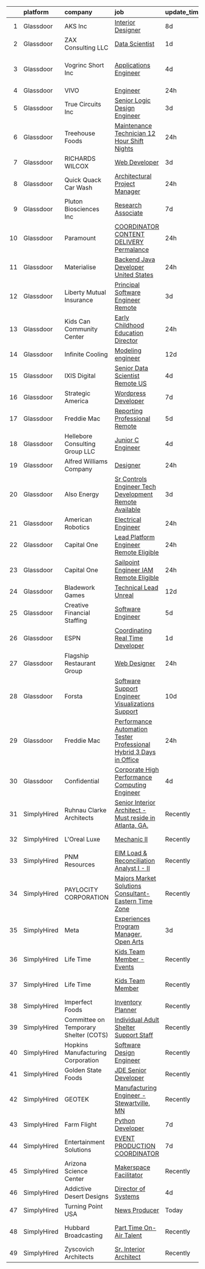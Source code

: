 

|    | platform    | company                               | job                                                                                                                                                                                                                                                                                                                                                                                                                                                                                                                                                                                                                                                                                                                                                                                                                                                                                                                                                                                                                                                                                                          | update_time   | location                      |
|---:|:------------|:--------------------------------------|:-------------------------------------------------------------------------------------------------------------------------------------------------------------------------------------------------------------------------------------------------------------------------------------------------------------------------------------------------------------------------------------------------------------------------------------------------------------------------------------------------------------------------------------------------------------------------------------------------------------------------------------------------------------------------------------------------------------------------------------------------------------------------------------------------------------------------------------------------------------------------------------------------------------------------------------------------------------------------------------------------------------------------------------------------------------------------------------------------------------|:--------------|:------------------------------|
|  1 | Glassdoor   | AKS  Inc                              | [Interior Designer](https://www.glassdoor.com/partner/jobListing.htm?pos=124&ao=1110586&s=58&guid=00000182c98835e8b0e1278606c085fd&src=GD_JOB_AD&t=SR&vt=w&ea=1&cs=1_b30d35d9&cb=1661238523827&jobListingId=1008070299988&cpc=5F655C736EBE388B&jrtk=3-0-1gb4ogdgpkuhi801-1gb4ogdh6g4ei800-2239fe35f542315e--6NYlbfkN0Att9APlqtuCPYHujurkqscI95ZHfdvmmfWxC4tyWLf-tu14o22I8w84DM2Pisc201l0Vn9yjm4VDbPalbjgLAY0GJK301_5YzVlxsvhabvmtggLs4cQxdDAVnqY8Yka2wTxIkMoVMDXY4SdZRB90LuwVU2Dh28sww6hpRiUl9TgJfPHUwzumcEEUh5MYgjPT5qBdFJy_49p_FqbOesnbIBXAmZHPowr7iliWFskY6l0vnygBKsDJiPRKYJZYTk4-o5ewH9u-LinCfl67cld8U0fatpx-Xxv0HPRv4Wg_e91YqHy9_9s6G8zIMCuWEXdCD7sK8TjOxRPh1G4vt2shR9p1AfstKMAkP6en82SlJ5bOZJjGVUohaYhwmdAE4rOEYKMAlDc75LDrLoYLK2ox6uFRqlIjjCOxAWnyB9Wp_AoYkLGQVBdSMhA4XXK75r_fhSlG-KEoq6CMxZV11xjwWBVyi8wu0q7CdDJS2FSwy0Mi2WXgBOvFHtvPlIi9GI7MWl3OVUy-n-sA%3D%3D)                                                                                                                                                                                                                                     | 8d            | Alpharetta, GA                |
|  2 | Glassdoor   | ZAX Consulting  LLC                   | [Data Scientist](https://www.glassdoor.com/partner/jobListing.htm?pos=123&ao=1110586&s=58&guid=00000182c98835e8b0e1278606c085fd&src=GD_JOB_AD&t=SR&vt=w&ea=1&cs=1_8bbe3c92&cb=1661238523827&jobListingId=1008083846669&cpc=0FE1F5EA2BC84A01&jrtk=3-0-1gb4ogdgpkuhi801-1gb4ogdh6g4ei800-ddd42e8a171678ef--6NYlbfkN0BTy4Vq3kUv-8E8fBOrhZt-7WJQYqv7u2ur6JnxlE7nq0Vi-lP5L835e5Tv1OujyLQo0JOm4tAgwRwtaYyxfFGYa2_C_7k-n8svvBDH_r_gt-P9UvJt8vuIQO9O5w0b1lG8nuc36Ldyc8JHb5AScHkWCopWg_9ELayOoxWuM9n0M3Q7o1qwnV_he2ubEywril0c0H7nq0BtkAC6GNG3WeRMRW816Qg_a0o1dlYt854HKFEcnomxZkaydLngt9PLMMz42-rArr_EnyVyc_TthoDIG8bnpNkU-cKe_V7kxot-n_iXQwHJpm-hdKyMEIH5F2Kg5zFa3vH4mnCMrrvTbU0aD3QRI7-ZFfhrxxQ1p3fvuM5ARh7AfXIQGmngViikx9v-yW8H_DmZwiGzBJm5Um8QdUaWXNl8EuVeosXgO0tGEhRmrwAKDP6oA-67zRFL-OI_4jkukTi73fGyjMfECmZvwBzpQxOyLZxQxt2vufKlox58Fm5XUPT9Evp0mbBbPi8%3D)                                                                                                                                                                                                                                                      | 1d            | Remote                        |
|  3 | Glassdoor   | Vogrinc   Short  Inc                  | [Applications Engineer](https://www.glassdoor.com/partner/jobListing.htm?pos=114&ao=1110586&s=58&guid=00000182c98835e8b0e1278606c085fd&src=GD_JOB_AD&t=SR&vt=w&ea=1&cs=1_46d6f3f1&cb=1661238523826&jobListingId=1008079188244&cpc=87E10CCD0B336EFC&jrtk=3-0-1gb4ogdgpkuhi801-1gb4ogdh6g4ei800-b60e9d5874a27a33--6NYlbfkN0BNdDkEDJURNcqJy6i7Szw-gJl6LZ5kn4YycUUUuKN49J3opi80qo-DOdna064rRxBtDe7ZvU4U9eCvJlKH5TQruK6vqVQx6eJnVhg50WI1YI616tznuOcZY2G1GOqKgMUlV-ZQy9CbAeS4AaALYFusohRCW8eIns05zPWRh0P8Krql1aUFXgTPOMwDTAYEcTAWa7te6e-u9KmFYnIGXxnEZ4fQx43WPEo34YaH9_BlhbzMBWAaGhpdrhW3ceREoQTkKlzc4pkl9kJxhU9dmFejXDQx32Qmc-ILi5eZU_BRnebVsXIEW3lf3Yu1nmr4qpBoWz3M8yO4GBCB5NWpdcRtN4fFq-11LmhtFfAaLg5XAgs5oyAj6-JDP6npCI01WxKfPV3JQ0g6ohCIHEN6h7fJSYgc8aFDgjoJ3V5MqEtoES8XSAs7mWPXF1S7i7eHUH4n5B_iD2K0b1qhdqEyTqAMELx8fCZrNhjSt_nXpDGYu8slF4STelQYvRV1N-0-Ferq1zvkdhFWnA%3D%3D)                                                                                                                                                                                                                                 | 4d            | Machesney Park, Winnebago, IL |
|  4 | Glassdoor   | VIVO                                  | [Engineer](https://www.glassdoor.com/partner/jobListing.htm?pos=103&ao=1110586&s=58&guid=00000182c98835e8b0e1278606c085fd&src=GD_JOB_AD&t=SR&vt=w&ea=1&cs=1_74860f97&cb=1661238523825&jobListingId=1008085911618&cpc=AF2D762EF527A09C&jrtk=3-0-1gb4ogdgpkuhi801-1gb4ogdh6g4ei800-c7215dc16cfc33e5--6NYlbfkN0AiZWmRzilFqfRcYw3xyS8GBX2FwNtIPeoIpj26BiedIJqXcI7CdyKFu_aW3hzxuzH8plzAzh3JSt0gIgh8zXT9ugxcx0vm90ELTspjkdJTRPJzMWlNt38iPs7M7u6RfBvK2qFSMCJ7GCHwTvKDaD4fMOcFjWN8pJYVKnGNWc3iH3rsxaJ9py6l7vwUUaqvjkhMK6_8Q5GlmLDqq3ukxo0GUdMMjViJqx-nyptaZdHPVLmsxZjv7Axr_g8DliffTbDa4EkFcoirApJg37cqnoK1S6JskXG1wSUIyiX7Jlfrnz3C2GZ4Xx_N9prgXfSs0HYwrQ-V-sg02rfU7D7t1FQ98CSE2SLj1MJi7nfonNW8Hoao07KJfHUFOCcB9t9X603yo4pYVDvSTM9LR2X1z-pwXRZu0jP7SwA7_O_IT2MG6lIG585hT1nzN7EBWyXDZQPiVg_zVrfUYFJqNaIuXWnZrMgL6RNJzA_SiXUjjh0KYlvAwHhi18yRuuSFJ_UiRocH1lndfQaLZg%3D%3D)                                                                                                                                                                                                                                              | 24h           | Goodfield, IL                 |
|  5 | Glassdoor   | True Circuits  Inc                    | [Senior Logic Design Engineer](https://www.glassdoor.com/partner/jobListing.htm?pos=102&ao=1110586&s=58&guid=00000182c98835e8b0e1278606c085fd&src=GD_JOB_AD&t=SR&vt=w&ea=1&cs=1_36dcf616&cb=1661238523825&jobListingId=1008082107029&cpc=88406D4E7329A0CE&jrtk=3-0-1gb4ogdgpkuhi801-1gb4ogdh6g4ei800-84e490de68b73245--6NYlbfkN0BzyIYrTMR_AjNKh_kvAG8N613gtHPANQ3sdLTkrtBd-8IxFHTpUolt0ycQyYBLe_dzsVNkUWfeGRCRYbuuLkeSJmLrXxEPnPdrYJsf4fcQySidOsSvmkEQxT4dfeDRkYxsuEN8hNYZCXi7WojpAETppz6UffZwVr9bnVJMNaAZpAA0Dp2ps0YkqxXdV1EbzQIwRNQiCQy4Vuv_ik_34wNA-_DvvZotwENVtQqx-i97KvWW0hotGkgef5BPh_S6TPXFGj2NCeAW1bxIRUguWbP4yFPNyPW8fxfOuyBM491sTIMm-QM-q2ffpbyhG0Xm-PG1Ji1CJS_dhF2Zc8owR3IR97dfDhKn8YQudfqM1jBb4RLIQchUGE24tp-p0aSrrzddOhDPq2AeKoifjP1F8PFOLelB7rH0eydYOZu1O0J7WFYlG1ecwkbsmdQkavWt3MFbATI18Aef-63jVg3OJlDbe95PTdRu6uTTeQZoNH_ri5__mQoBVnZAhhvI4BIWLLGdRTKJNs91sKeRWCGm49J3)                                                                                                                                                                                                                      | 3d            | Los Altos, CA                 |
|  6 | Glassdoor   | Treehouse Foods                       | [Maintenance Technician   12 Hour Shift Nights](https://www.glassdoor.com/partner/jobListing.htm?pos=127&ao=1110586&s=58&guid=00000182c98835e8b0e1278606c085fd&src=GD_JOB_AD&t=SR&vt=w&ea=1&cs=1_be631a4c&cb=1661238523828&jobListingId=1008086107695&cpc=FF950A86FEA5DF54&jrtk=3-0-1gb4ogdgpkuhi801-1gb4ogdh6g4ei800-43be5ec05bf02a76--6NYlbfkN0B6M6KjzOwTVCY5yghDmkXF1KGGxa55uMeH1Fu5wf9DXiry03Q9MvYipg0xUyxhW8YSmMy8HZneduDafuavTPuktyXYcdr7rRV7ro6HgNWky0ViTWXQFJdCkI1QKo2DIukUrOaer7yQLVT9tg3ukDcHSS6Plv3fNJcyJvyKYjq9lSfELtcwyAXE4iDrma2mb5cmluxCSmCvBKXhJHl856MAVQrpuOH391Qd8bFioADQwQjN4Btc7JPz9_dyHQpiGLIeQVvR-S4fX2ihTnTwmxM2jzKTFhsmc8w8iISSM-q673fN7oQxUdEC-6AuozaiDf-6ngkP13-s4O7vqCvXFPXXfbxv5LkeBCY4RKNKWFdcW51z7_dY-b9LNQ8MfUW8Dnx23OXbKBcRlwpFeeQLMvse192zpttv8zn-4dGovVEJ10tr2aPogdAd0FPkOnkedSrAlx33mhIVgo4fKa5tdqEofSEPMvCK1uJOBILPwLCx97G51acTczR6ErbOdVM5kLu42jGFc4aLRQ%3D%3D)                                                                                                                                                                                                         | 24h           | Tolleson, AZ                  |
|  7 | Glassdoor   | RICHARDS WILCOX                       | [Web Developer](https://www.glassdoor.com/partner/jobListing.htm?pos=101&ao=1110586&s=58&guid=00000182c98835e8b0e1278606c085fd&src=GD_JOB_AD&t=SR&vt=w&ea=1&cs=1_04611c42&cb=1661238523825&jobListingId=1008081450904&cpc=8E5F572A54D8FD13&jrtk=3-0-1gb4ogdgpkuhi801-1gb4ogdh6g4ei800-ae4ab351520d5d84--6NYlbfkN0ChOkzaZw4M5i8SG8WcReGC6aez5_eyH2_pm7e44sMAfesc8e6EPx66nlU4ywyPC6az_M9EiFSInG6bAEFSVlMIaPNhmx-LgXutxLjSQyr-Qu_wPGUNfHWqp9vmq13UxA8ySTpfZTm-R0djuHPxe_atlOKqcf43fkExZZXqjHwDjoBx3hqjglgeRpb71ewAyRboNuyKhe-VRa6cVaIUQtnujWDf21PD0x_NF8zy9jl6-cbz3K8AMGjHXMg6cRVSoNd1wI2Ylk8AJejJyu3xdfux_5umwoaK5Jv27cuoEPxXxoiCgQ1LDlF_WvfHUck3DpIWA9GyMr8s7fz85dFFz4W1DesYVdX94FWljjJaCgnB-zDU7XoAnY0eM6Iuz_50tkOFZCLe5oDutwMEqaPfDxG6L_sWUJpvIJAKRXVNYSyjt2JhYqsLC-N8gSmemaqPD770hQMCWB-kEkl3HoG0MDv3eMziYfz8uHgaWvzgPbaeLGqJQ4UnZYOysqjTtdHETyY%3D)                                                                                                                                                                                                                                                       | 3d            | Aurora, IL                    |
|  8 | Glassdoor   | Quick Quack Car Wash                  | [Architectural Project Manager](https://www.glassdoor.com/partner/jobListing.htm?pos=111&ao=1110586&s=58&guid=00000182c98835e8b0e1278606c085fd&src=GD_JOB_AD&t=SR&vt=w&ea=1&cs=1_a45160fc&cb=1661238523826&jobListingId=1008086040401&cpc=DC9BC4DEE5BC1459&jrtk=3-0-1gb4ogdgpkuhi801-1gb4ogdh6g4ei800-a325fadfd048d6cb--6NYlbfkN0BEnezNm3eGo96WSNRQYomTTiYNIjP_iaiIIhMnROiRLD2u1iznMLaXMdXhsCJwAevS594YhfmeeI1z6bg1bjhivKhCX0nLYySyxnKiVr-d8VLfeL8Lvt9Cpko1iCOkbZFkGu6rLc9wFXiNmpxUze8QgZdu-G26rmcASi8cOHv161PyM8eWLceEiH_Gf-siqhIT0FuyOev-0UgOp8AfSymNxZ46m1DUuLpvdAfhwwE5hy3sdoxK31kMJA7Ijm5tWeEeR9y3apOpimWDLcWq7weEadTQiYESuHCqVsFMqG_tSeJt4WYfGEFol_aDqEAkd6IYtV8l5pc-9jetboquac319HfaOEfz1PXZV3PlPouYNVypuGhivL2zIKiAVSLYZRLiJBUkgR6dU85yJDYp9EwW8pBFuMCZP5nxHnsClM1uTkUE7OnBTgIrRikon87dm6EFpylNUwDNbGFV67dGfx9Bm5upwp_M1HcEByD2hQz-lobyTfcZlALn86k9_afKieJNcwEfbAzmZA%3D%3D)                                                                                                                                                                                                                         | 24h           | Roseville, CA                 |
|  9 | Glassdoor   | Pluton Biosciences  Inc               | [Research Associate](https://www.glassdoor.com/partner/jobListing.htm?pos=108&ao=1110586&s=58&guid=00000182c98835e8b0e1278606c085fd&src=GD_JOB_AD&t=SR&vt=w&ea=1&cs=1_1c2205e6&cb=1661238523826&jobListingId=1008071982406&cpc=F4CC4721A073827F&jrtk=3-0-1gb4ogdgpkuhi801-1gb4ogdh6g4ei800-f35946b7824f27b8--6NYlbfkN0DukAwDndutArnS8OT3znlJ-TW2KpK_7rZjO0LfXc6UVOb8znmp-JdxCGDyRki5ZCZCfK09pU7zbKS8Bo7C7V-eOSVlo1IUBsoE1rxuKKcBfIe0pn7cP6xpXVZo3RnrYx5kXW30uP-kWiYaQcY6kDP3Wt_8t67Xad9iXcnyhptbhYbCUqbD3mOUdvfkDBB82gKT00MMk6dIXrAX08_28CGCeqT6RPWsNZ7at5JtnKr8XXRPk6yLfpmMwznA8PREzbVIf_wSL1F0-67LEsMXzbiWyeTpQrEfkwsZkJpf-hCiT3qhGl0lN0F9mYHtyLypfH4M77Eu4kY46R9E9vTBw_NBjg9A2QyGZTeG5OYChxreYYW7tqkvtYREqaBqyyyFPzeRe3xSneu6PgLJ2qMHcVI2DIZnsat9oDU78tvGYk52Lw_cTIMZorRpYTKPNrSH5i_8kqGsONHUxslQwVjUZ2SuHPKU4JgAJ9g9XSxcUrvJ4hsYgkJcN9mH_mh37HwZ5n4%3D)                                                                                                                                                                                                                                                  | 7d            | Saint Louis, MO               |
| 10 | Glassdoor   | Paramount                             | [COORDINATOR  CONTENT DELIVERY  Permalance ](https://www.glassdoor.com/partner/jobListing.htm?pos=118&ao=1110586&s=58&guid=00000182c98835e8b0e1278606c085fd&src=GD_JOB_AD&t=SR&vt=w&ea=1&cs=1_611ccdc3&cb=1661238523827&jobListingId=1008086087302&cpc=7095061949A44974&jrtk=3-0-1gb4ogdgpkuhi801-1gb4ogdh6g4ei800-0124feba3694e91d--6NYlbfkN0CQwDbraldFqxvo-UYo0NttqdeSqyNGetobrCWMD6l_SHBZVMYRLyLSGD38nXwWUHP9KqqnHKjhfWDCVz2kJnlDNawvAOvX2OJ1_uc78x16ZH0RHao1aoq5MWaDTS5haAyo5WP_uCEIoPx5Oew0XlfJ0kUSWEKEPZ1_JWpTaJQcsB1p7UhgIkKZUGptCYFq8p53roUDK1xZ6LDjiw2HzNYwtwh_yfG-onqM_VHXsXugQwFAzTdJB1qSEjoY9KYMqf6NbAZgAupAcUsJ_3UeRosJBkeZ6-Bc3iSw11JpgRM4lheJnP7NrFUKLSZYjJf-i_6EVWe5OzmCGDLND2rKE-IjVnqovTE1fuA7sgY2FdR8KGJTAUZUyHicieP8iEIDMYK2jqKWQSSabwnYZF6lO4P-DIKsm_id0RU4abEcnIZRLY3r3lok1C6xoL3cKtUAdTJI7XwvLFv3pADMl68zw5wTNWtjfRJc6O52ZJlAjnyK_-R60EFb99rigJ5kIkhJQZH-cH9X80StWg%3D%3D)                                                                                                                                                                                                            | 24h           | New York, NY                  |
| 11 | Glassdoor   | Materialise                           | [Backend Java Developer  United States ](https://www.glassdoor.com/partner/jobListing.htm?pos=110&ao=1110586&s=58&guid=00000182c98835e8b0e1278606c085fd&src=GD_JOB_AD&t=SR&vt=w&ea=1&cs=1_f25dea75&cb=1661238523826&jobListingId=1008086118032&cpc=ABD31432EBADCA3A&jrtk=3-0-1gb4ogdgpkuhi801-1gb4ogdh6g4ei800-1cfe9aeae45a4d4d--6NYlbfkN0BL1DyQYBK1tHwoBciZhChALBxjrhsy8rFgUIA85pUFUff9dTtGLMaba9RGLKGRSVF3zwHlNfPf9hl-gtFA41Pu1Sv2lDihXp2RcJqQZtNGXsCTGp-MYORUxF_quAEgg92fajCELTGdgCeNG8rzKa0iERtWd7Y73luJ-Dn_txvGOpD0Oa5OLhtwZKniAjoiRtk1S71u0znXJ7DbBhEURCiwzychIBRitkDuOBmAQucqZx6joHlfUJzupqeeWcEQvHoaVfpvUufKMnoyYPBx7AptdpenmYDpo8fY8K0KfBA32qrTf6yylXl0E9Dqn9DN085DXT1OyFYncz91_Tn7rTrL_Y6drlUdO3Xj8T94sw32zVChwYzzKgEVHwg-FfyoX_5mqkka_YP0DQL6NvPBZ9rgWb-wV3p1t9Eu9O_yfTx4u-oYfYEDVznlsxj7CcWEzrN0Efgdimtqb9IC8oxjG3zTKY1Jq3XkHg-xAVxbR34YieoCVe7UmlwDZGJbMAHQdfr17v0tZs_xdA%3D%3D)                                                                                                                                                                                                                | 24h           | Remote                        |
| 12 | Glassdoor   | Liberty Mutual Insurance              | [Principal Software Engineer   Remote](https://www.glassdoor.com/partner/jobListing.htm?pos=107&ao=1110586&s=58&guid=00000182c98835e8b0e1278606c085fd&src=GD_JOB_AD&t=SR&vt=w&cs=1_9018284b&cb=1661238523825&jobListingId=1008081773998&cpc=8A2751AE3750FD0B&jrtk=3-0-1gb4ogdgpkuhi801-1gb4ogdh6g4ei800-8b280f33149c7736--6NYlbfkN0D19kSVUiNzG2UWy1lRGehFMusHrHGUl8ru40ax50wmt7DArby_x8vsKPea1Au2d2RljxqP_WvrVk0gGjWBW6i_MUbS_m1gluQgdvJptcCZL3YHAI6oBVq5yISQ43NF2ecKYJn4QfK8DSvrPT_Cpuj_35XjYQZR7vTJzE7qDXCKhLatHGTj447Uqge8jJJBQzu2We96GYqcYe7FumTYMjwz5295uIwcondd3HjLaMFHnJHlBTooHfOxvzWHjW739--Nr0H3zPNDHx1i15YVL9B5c7Ao95PXzPn4GVC4Ky87MA9bvEq3bupWZbBj6zK4_8amvsUdBdDyjCP_TaTVs2Fof-fY9MuWuSfsqJhfUBrsX9E5PIuMeCclRhCtjitUcFjAB_x6X2kXN_JDQ_xN5uyT81LJYfE3UPBRH0fSZ8qhuCI1niyCAarzX-xq-gjyD1Rflif2GH6TNXAJynkhX5P11pA6ZrfKRQuct902C2XbV9wNFjFjkxU-u5jPM8G8yGprrZe_2kfol31lJWZnW0E-ZLjQyhIw2lMmW8SQlgtk3pqkjegtIc5Rvwc4IZJwDd6UDyoCUJhO4ImeGVXD1jpzu2PLb6vrewg-H0dbx_oKjKEULb4PAnuHdO8rspIs9g1IqQ4VdokM2hEsfuTz7h80VNyVz_niuVo%3D)                                                                     | 3d            | Remote                        |
| 13 | Glassdoor   | Kids Can Community Center             | [Early Childhood Education Director](https://www.glassdoor.com/partner/jobListing.htm?pos=128&ao=1110586&s=58&guid=00000182c98835e8b0e1278606c085fd&src=GD_JOB_AD&t=SR&vt=w&ea=1&cs=1_ffb6a4ce&cb=1661238523828&jobListingId=1008085882942&cpc=8B69257BFB62E45C&jrtk=3-0-1gb4ogdgpkuhi801-1gb4ogdh6g4ei800-272d1dbc92b84524--6NYlbfkN0D8qwZaWt3EQqqqpsHSb6065-RyltV67i6RsXXp-nRKUAvZrvP6ZjizRGbK1Y0McOQtF00Vl_UVIdXLXHU90BpnTwNQVZWebeK3j_QKOUYCvjAr9pU7ffbLgSdHobVGTiLqw7dWYbMtrV3rK1moxXMDkbOTZGWv7jxaE62nVQpzGbXtZ2xanU7I02PFcTx30n4CoX8h6EndYYRaVnYPENLWH0ObdLJijXkgFUmf1SeI7QNoPjGrXNw94QDe2Gy0RSAn-fdMcd8fwVQ8bSemSKJiJc1je5ydVTavkb79l_KPKOirUM9411ymXEctv-vAg-hQO8hgEAu7kq4fiWKJS-1xCYJXvLJ8W-6dFXJpYJ5KxXgzKHWsGFI06k0sI26YS5tQj_4okChBgqPL-X8nDrY0aPIjirD66k4ka24pKaXi5SZk-ksMZVjjDjlVlvp9dptVykhx7n6AnjrimDDB9Yd2H-2koUGts3LXizUBHcoM16245pG_V2c7Wnk1YXuL-4OiwLZTr9l8FQ%3D%3D)                                                                                                                                                                                                                    | 24h           | Omaha, NE                     |
| 14 | Glassdoor   | Infinite Cooling                      | [Modeling engineer](https://www.glassdoor.com/partner/jobListing.htm?pos=116&ao=1110586&s=58&guid=00000182c98835e8b0e1278606c085fd&src=GD_JOB_AD&t=SR&vt=w&ea=1&cs=1_db3b63ac&cb=1661238523827&jobListingId=1008065432995&cpc=AF1E4A3695F490BE&jrtk=3-0-1gb4ogdgpkuhi801-1gb4ogdh6g4ei800-1883969e81145827--6NYlbfkN0B483sxo1ttHEGO3IidnSkjCno0uRTbMIK9JNlvtV1exeIVWlojN0yPAZ0NTRUQC3VPDDn_zbrPdhy86XyBy_Wjg4hQVpoeyNZUGWMczMwaLH3t-PD7fp9iHbg5c-FQnhqF1cC3G7e3qyd3luqw9WGQb2cmYO3CxpaNumLEkDWKl6taZ9Yo-oE662P1YaVHW-MJruQZ5x-BsLGigxElSFD93tBauLu7GD8et81NRFBnFMUfbeRApl6EhXkfjf2yBON5a1j0vUkHuBmtxW3lWNp8nN-Z3HZQbJVkZptj3_4Sk9Y2lOThGXn5nR91NXxSO9J-hrywx7EigkwFBDfbb9_rpVYQQx5ydb4i-8hb88XttOgpIuy4OoPh9_fQVwopaBjUcvqvkSIojkVlUU5yuqd0frhewKbvNqrc3SZuMYO_d0Nk2yV9fT_bW7hUBKYfr66tKA-XZ2Fw8ESu4-f9IZqA4F2hUNFkRnIfZms3cVc9yCSvt7QaJhJn)                                                                                                                                                                                                                                                                 | 12d           | Malden, MA                    |
| 15 | Glassdoor   | IXIS Digital                          | [Senior Data Scientist   Remote US](https://www.glassdoor.com/partner/jobListing.htm?pos=122&ao=1110586&s=58&guid=00000182c98835e8b0e1278606c085fd&src=GD_JOB_AD&t=SR&vt=w&ea=1&cs=1_abc0c2ab&cb=1661238523827&jobListingId=1008079947691&cpc=4B4B39186BDA197B&jrtk=3-0-1gb4ogdgpkuhi801-1gb4ogdh6g4ei800-d176e9f10f84044f--6NYlbfkN0C9RNTYh2QLXW3AYe2B6pfxMMDG5gePrby8-GaGriTXyoH58P9R9TdC5l276f9n6aTr3EVZnpj5UHLK5QqAnSZsz9LMicDcuKWoO_FGKg6HuOMWxDhJ9YXp3AHOlUxQQvIWjWkks0X5HrQ6E6O6yCvdUvaGs6R7_TUqJ9OpB3aej0EgU9WgyD3mWhwDqvVmNNDfTn8fBBzmqFp4B53WKCm8crB9pyEsNqRhOax3cTABo7_7aNNZ9JSGFZUYoSs4hhS7m-pACN7YC0_UvTAamKi8vmDRfov4ZTqevvrCCi_oUU_mnSjhUro9LfvBe5kU-gYhDG4aq_Ssw8Thv5F0unYTWCws7LgQ8xwBHAQwcDfRHbR4tUZVZwVAqLPIWhQqbT6_hIZgw1ldwFao0qknGU90TkN-flYz5aIrk9i48BlaC7GM8QWjsfKkPoZUmhCShcBEZUEvqu5vwQ-2c_Gl45Yw-xc5EfD54URl3u7SCEDWNys7b7rNq8FwujUjrGH-cNOKAUUd48U6YyFlv9tnjuY6NLiEKwKe1hTOqo5ChaGLfa4xosE-wgrR_e2fr46QcrL13hAhj0b3RA%3D%3D)                                                                                                                                                     | 4d            | Burlington, VT                |
| 16 | Glassdoor   | Strategic America                     | [Wordpress Developer](https://www.glassdoor.com/partner/jobListing.htm?pos=112&ao=1110586&s=58&guid=00000182c98835e8b0e1278606c085fd&src=GD_JOB_AD&t=SR&vt=w&cs=1_03d2251d&cb=1661238523826&jobListingId=1008072235549&cpc=3AA3C13EDDBAE8D2&jrtk=3-0-1gb4ogdgpkuhi801-1gb4ogdh6g4ei800-917fdbda5a11ba15--6NYlbfkN0AZhccrYCUSJlZEde1UnGXnwlG1V9FU8luw-eezWnVYr-kN5gpXPDZd9fRDDWlLR4epLQreO5zzWIQcGxWJgYh7ZYEepbX5dx7BRNZZjQUcfHe5U8PB0iPHGI1Y67yrWHoR5dTSSIxIJmmFeejqHL44YAQL4QnlFbXnOfC4FjCCDoqHzGD9eLULBm9yExMwOtYGiYo3vs99QkGkOQB9V8qoenGtSnCl7a84Vw2gsvG5iIliblYVETaTTq8Nre78d9XaUyXccCED8xX9XdTn22vcwrmlOKcw_tm3fUyZZwwRHEEZGibRmCU4mwKSlme8vm9XYdlt-jeAQ__v5-d6btF7FAHDVUXZVCf7wHZVe_FALwbJZsjvpG1Hq4fB4kN1Qh7RBTvpMBl604I7cAWzMvUQJ85ZKh4uHUURKNqs9GmoBzk4K9r2L6xbB_g5kcDO9WM%3D)                                                                                                                                                                                                                                                                                                                      | 7d            | Des Moines, IA                |
| 17 | Glassdoor   | Freddie Mac                           | [Reporting Professional  Remote ](https://www.glassdoor.com/partner/jobListing.htm?pos=125&ao=1110586&s=58&guid=00000182c98835e8b0e1278606c085fd&src=GD_JOB_AD&t=SR&vt=w&cs=1_9e719471&cb=1661238523827&jobListingId=1008076693700&cpc=C63BD00756FD6F58&jrtk=3-0-1gb4ogdgpkuhi801-1gb4ogdh6g4ei800-5a92369841570904--6NYlbfkN0BRbY23MpHuD_kgIf5jf2sHAXgp_p55tjlayGMIQ0Pgo7hjlYQRkN3rcdlczkC110kC3JjI2gpqPQvUTCBuTxmvn1juQRNBO7Cn_LseumxRyoQQ3GQmRQ7oINmpVNdQt-wmBrk86znWSTNfzJIavyZEht0ftpyQk8jioqnlJ5WOyIuDk1sSXF9i9i7dcZMk3zrb0v_LQ7wAAGWaLHOVU1UxQ3rPYk9SGx9vDQztxJ2yKSJ3ljTfgp167-Z9_1ESF7k91PNRkxJ72Jvm43qDoL24ypSXpNvPq8sT11l7mxcnFZZ4dB8LCYoyHnStlLPfjCUXoj24fsdKFivVmF612EDB_eRvqA4F6HF1lesD1UNpg4XVD7PWLxAhNqO8ZR6JOhpSmuQ8a79HHZw5jXyiA2dwuePAuH220H3-8qwNzFXqmXKYcMmLtO3MSbpfpz8Cu8KbWtsgkZPquUywHkFmBw-xXiGX_wfXkRExZP2RlQLRMOdybvJRS8QyfaJmEoihBz4thGMcq36Evtjzxuoc8v0q5kJ5FzQgqeyhmmhBkfw2EkicIrPP4_kjPA4tEzw2SVrQxREZU03P3ygTWKZfw9uQIQ4zW8Qanv9FAV_akM1fAJGZmZJwp4MxARFuIZII_xY%3D)                                                                                                          | 5d            | McLean, VA                    |
| 18 | Glassdoor   | Hellebore Consulting Group  LLC       | [Junior C   Engineer](https://www.glassdoor.com/partner/jobListing.htm?pos=121&ao=1110586&s=58&guid=00000182c98835e8b0e1278606c085fd&src=GD_JOB_AD&t=SR&vt=w&ea=1&cs=1_192c90be&cb=1661238523827&jobListingId=1008078488021&cpc=70D6958B2CFB98E6&jrtk=3-0-1gb4ogdgpkuhi801-1gb4ogdh6g4ei800-ac1c57dae8f70d25--6NYlbfkN0DAwgduWqBP7ymGN-lTADpinz2i-23XbRAyg5ywqS-MDcD2icDSBgQYAo85C_rnmP6J74iOAk5d41cDP5LU63rNI_7fROcCHOaPBB7YagPC8d6_lPvJcPMkAe3iAiGSqyF38FI-0234BTi3pgjO4OyUkHitGEfbqRtw5uaCJDMdTJZiJwIReDXqeAdOfXUAnA2UNg-QipuOutmPkOIoW6NpcJx8qqkx4nSGhtnQw-rioCRAGRx4ij6340XZ0eIWnhv2xK0pd2kJreWqyp3Tugw1Xm8qJYEjD1NmijnFExNJCUQhA5yeKpo-7H0vJ3voUND3ZBJMQO8FLl_LgAd7LFUadkc2Lj4Xe67_MttE5baHV_COtFgVv5_3y4DjLZFQQlNlSWU2yB5qE7jlNfK-LIMH2sm1VE66agtKaqp9u7heXEVhrBz4Rn-39YUatG4hFRnyFBOQKGoPwWsZzQUCfOm1iDJoGSPCpKZ9yFPi_RUSwCHIUOH_jAm_DoG0KkSSokw%3D)                                                                                                                                                                                                                                                 | 4d            | Fairborn, OH                  |
| 19 | Glassdoor   | Alfred Williams   Company             | [Designer](https://www.glassdoor.com/partner/jobListing.htm?pos=105&ao=1110586&s=58&guid=00000182c98835e8b0e1278606c085fd&src=GD_JOB_AD&t=SR&vt=w&ea=1&cs=1_9a4949f2&cb=1661238523825&jobListingId=1008085953743&cpc=E8EA07442FE90C22&jrtk=3-0-1gb4ogdgpkuhi801-1gb4ogdh6g4ei800-f46b9b091887894b--6NYlbfkN0B1d-AkBwTMxv3rUF-ZZ81B0j7bdbrbl00qq5UO2HBTgEx9Fa3j76Y6NXCYmAvS6ZXdV6TTtUA8twxndmwNThk4B_Xi8AHm4g64AKuS1yBghM4PKuIdX5hiPShBjeRk3XN88RJMEAy7mJTFcR9b6T3hOjMnwbuM220iNFt_TV4tbCIfycwxbJWqYc8UTSShEpG40h0Pxo_fhUn6e385hLKGiPMSUK6m_yCvHYKmRPd7zrt2u6ZKClhGx6TX6eKOgHxBP3OU7UzoLRBFqkEo85yK8mjIKapK2Wy9u9ONiDrQpbsrxgUxhuxdQcrIk9KXf4EKlNQzw1F41Cz57Kdc0CG9XjtmuAocxpM_pL9_H3CAgbmw-qO1U45zLYPSTPY-03eTBitWLHu9eCzNsnsJY4bnTWrKfpj_l8pStfN4oNLu86YQp-pnkuKBzg8pqbUg1t9urUmnHwxzJCzyY2SCjOnXmZiYU3FB-t4kAlR8JL40skdMnfaITnDP)                                                                                                                                                                                                                                                                          | 24h           | Austin, TX                    |
| 20 | Glassdoor   | Also Energy                           | [Sr  Controls Engineer   Tech Development  Remote Available ](https://www.glassdoor.com/partner/jobListing.htm?pos=120&ao=1110586&s=58&guid=00000182c98835e8b0e1278606c085fd&src=GD_JOB_AD&t=SR&vt=w&cs=1_4c4ebeb3&cb=1661238523827&jobListingId=1008082115186&cpc=545C0D17DAD7ABB7&jrtk=3-0-1gb4ogdgpkuhi801-1gb4ogdh6g4ei800-7266d4d21de5df49--6NYlbfkN0BztZ9pUqDqL9R0kEkrrccvldvIXNQFCZJ9O8FVASdgzeRfMw6aIsmESyZ2u8joB7DL4ShYWWhGXmcJL7FaPodTEO9wZwKRBjHF_y-HCHlDWPwTBiY8tJXqygEDJ_CPjob9hFPKsCrAiIL6HkQpIs_ciUoQxkn9zis5YBHXuQOasoZvyUEVEfe3hQHlRO8sHCnszvusM7Cd0-0pZ88ENKXKOYG3azv6gZbFCdzml3zN_3mZJI493OmYkojrhkTX2nUtCqQzZTIIuStqoSbsRwQlwIBTZ_RKP1QqI79o-YzpiRpGGYfNMZFR8-BJRJXfhk_Qvkbfxi_NNH0BAtzhjz1bjchFqtqDlCxNlBkthLdckOgvCwQJVLtYcyCZyRYtxiqMyypswhC7f0lmsNIDV-C40RNrn8TkryiPZURSxse2N4cP4msAFRrFP2ugK_46pokONWA3wmG_gwyLFWsaXraE-0gWGH3gYByedtT88y_tgtn31_Zz04UttH8-39C-H2JfPgchDWQ45jSc2AILRJrmsf9lDAjAvBcgWwMNo69R35OVjZL8CAr2btCHJLh0VPXqrvE1A4MugQLKbXnszAgwqO7lgHUUfy4NHtKoAG9Utpon_7IttMlM7rAF9WA5i-aTXsUhtb7rHVDd7Z0v9ywKqbATuKmyOsU%3D)                                              | 3d            | Remote                        |
| 21 | Glassdoor   | American Robotics                     | [Electrical Engineer](https://www.glassdoor.com/partner/jobListing.htm?pos=129&ao=1110586&s=58&guid=00000182c98835e8b0e1278606c085fd&src=GD_JOB_AD&t=SR&vt=w&ea=1&cs=1_0a32a969&cb=1661238523828&jobListingId=1008085679386&cpc=F0881FB4B112A732&jrtk=3-0-1gb4ogdgpkuhi801-1gb4ogdh6g4ei800-f7eaecf015c85823--6NYlbfkN0D0ZqxdZg2TwcIemQ4yr89eGinLCR7bn2QHXosobzuZILo9zeyiR6UT4EiUCjdZIa68hzXGkpZW6k43rW8HT00EVfFQgkKGnCzQIpaGl9qrGzUJlcHH0a7ovE2G96ogAOm-C7qv7VLB3-gpSc31NM_CXeJ5Myt8U65weqLSQ9PX3-Nfcab1sy5u7OY2WE-k1-Dmv8nL23HbvviVr-sBaOdscD6DnJSY-5ou6KWDqb9P1sqSHDO09PKULHtisSOJAKF7pSt_-6OndSXs9XbftHsZufcmh90OyDLbO8hJBkUl6Pu6nIYeK8V8Ug8wZ3izwm-MQcxeJsXQ5PmHmlwlz7fH3lUE8eAASX5DGaRCS-x307MC48JYQRaOQwlL6RNHQgvNRj2mnAOvoetGtKBiRV-nrkvAwSMikxEn2Qm2IMwzphJ7g6p4GNE3-_VXfVJyYT6rG9yZ1b1hficpFyTXCr-TA3mGTnjMKVtfZB94S52rZiTAxabpuJZVOmG1odhjsExolPclCdcEnQ%3D%3D)                                                                                                                                                                                                                                   | 24h           | Waltham, MA                   |
| 22 | Glassdoor   | Capital One                           | [Lead Platform Engineer  Remote Eligible ](https://www.glassdoor.com/partner/jobListing.htm?pos=130&ao=1110586&s=58&guid=00000182c98835e8b0e1278606c085fd&src=GD_JOB_AD&t=SR&vt=w&cs=1_0687890f&cb=1661238523828&jobListingId=1008086108585&cpc=020BE1DDE5A95971&jrtk=3-0-1gb4ogdgpkuhi801-1gb4ogdh6g4ei800-f7a4f7212c042e1b--6NYlbfkN0C3j_zLGvpMLCdiZ0WC46XqVTA1VMZzOzKXPhAXwYlrNb9EbKZEg8x0tL4Jn_n-27UBArI-MEgCu2Efbb9AGZtybHkP3dKozOgZGs98Hsj_LCXlzcW5SyAVegXJ6V344PReXO5VWxzQHv5RFeeSjt2AlRImfUlDXZ7E4lizKRoQMSBTn-ZfKVB9VIqLO_CoYWh-2J2UbVuOGNk_Dfv1jh_O1yjW82GYLxHoJHV8L1tfbLDC1eve1e6eNG27LyNF2U7ZFYkRSLVVyHpu2XYAYojpB3SiRg2MdJCykaiwEVWyaHrggrD6wM0OCJAxPYIl3FUMT3YcETE5U9Z-E7YcYs6EbX-4JrDw2srVAL_Ksb8DxU2KCnHJGv845fzuI3EJTYi8Hv9rXZCcKgyFYYl2fwVOcPGcJLRqPvagav2sjUksr7uN0KfyyOXiqR1Fnji_Avc%3D)                                                                                                                                                                                                                                                                                                 | 24h           | Richmond, VA                  |
| 23 | Glassdoor   | Capital One                           | [Sailpoint Engineer  IAM  Remote  Eligible ](https://www.glassdoor.com/partner/jobListing.htm?pos=117&ao=1110586&s=58&guid=00000182c98835e8b0e1278606c085fd&src=GD_JOB_AD&t=SR&vt=w&cs=1_b6264eba&cb=1661238523826&jobListingId=1008086112098&cpc=D39918EEEC7506B0&jrtk=3-0-1gb4ogdgpkuhi801-1gb4ogdh6g4ei800-c807bf583f510db4--6NYlbfkN0C3j_zLGvpMLCdiZ0WC46XqVTA1VMZzOzKXPhAXwYlrNb9EbKZEg8x0tL4Jn_n-27UBArI-MEgCu8ZTANe6Vc5QUiAPX3-pW1rwum-QtJWufsHmPYwu92nhF84jXXjaOsMyaInV36VHo13LZjCb2c2LlRx7hoYx5UhRFuppjSj8-vDm08LP5Axj86_dmDM6LOP03tVk8EmorLt6_O4KTfbwV2OHVD0n_W0KPZBVOftR5yVPGJj1T_ICnbt_LiobReujMwzTqg2VQTg5JiWlRH6HphHhwwzQc8b8nscVivZ3foDtCkROQLSWDmFYrghzqcAPGR4r8ugAu4UmOKUGgQOVnzL5LfQIeK2MT8zEN14K7plUlPFBICbpbuTMJQfo5MbWJxI7iC0890tUTrNonUXgJ53dYp1IPZAI3PK8PemQByRDOPbTctgYXAikPTW4GZM%3D)                                                                                                                                                                                                                                                                                               | 24h           | Richmond, VA                  |
| 24 | Glassdoor   | Bladework Games                       | [Technical Lead  Unreal ](https://www.glassdoor.com/partner/jobListing.htm?pos=106&ao=1110586&s=58&guid=00000182c98835e8b0e1278606c085fd&src=GD_JOB_AD&t=SR&vt=w&ea=1&cs=1_05504d2c&cb=1661238523825&jobListingId=1008065903585&cpc=C90BE282B3FA86B5&jrtk=3-0-1gb4ogdgpkuhi801-1gb4ogdh6g4ei800-c68bd84e7e6427ab--6NYlbfkN0DzaDHVbxJ-LJZej0v9fk4K-FwNocoxjQ_zxp68kPBvcjL-avehQOkeaN1pyZ1YDNhyGqfgqqiKQ0NFfPoCeu4LnX69GW7fLdB0xFWeMtsalRuvHIqIzk2Cul_QPRSEZ3OZcvlpRqZZsiYzFl8xADHM2p8cr7GO7sfk5hvNJiYQ3uxYJ2l57dEfV-EHyJaSo5E7FJFJ5_NgyfQKlwBMKCtAWitBg98LKll26pMY_NDQsT7sCwVZPTejp29b2n8ugMgp3l_t3pF0oCmAsUZXwcb7F1XHLSCWd2grTL4Pjd1ROB1iEle0IFlgPWA8cjXm2dLQdjVGS8am9-_J65njFryKbd69tcG3FVjFG_UQm9-xS4fS-wJjLBKxjqbWIvfcuEhtEJqmaFZo9lB-ExChsKAITAZDHSt6GM-LUio2EOHmP_eKDwUuEAr03FhuT7Vw0qCro8jp0xOlNqnZoMbtpCk5PwPN42Tid0hAhFXqez215EQPCH0QYwxj2eoNAXS6k2Nw0aJ1yqlhSA%3D%3D)                                                                                                                                                                                                                               | 12d           | Remote                        |
| 25 | Glassdoor   | Creative Financial Staffing           | [Software Engineer](https://www.glassdoor.com/partner/jobListing.htm?pos=115&ao=1110586&s=58&guid=00000182c98835e8b0e1278606c085fd&src=GD_JOB_AD&t=SR&vt=w&cs=1_486383c7&cb=1661238523826&jobListingId=1008076493367&cpc=7AD1D84939BBEEF3&jrtk=3-0-1gb4ogdgpkuhi801-1gb4ogdh6g4ei800-ce357a98b3817c7b--6NYlbfkN0AyIsnDczwcVDFrYpf5kat3hxWjSi6qx3YGCfJB8v0u0oumP9CSZFU3ZuG9qoZpI9cmIZF72q2UmFCSuejIYcjqWgBY2LlLuKGvfCPE_WRUi2lLU2b62JpKnI8pbSdEh0jD9KsO2iCT_67ivKNbEBIo_h_OhwSF2fsTJorsWvyfjMmyMvmT15KA_GkjT6C5kHIwBSrU6__YZdfkqx-I8Cq6F5Iap5MZXuKwGvyteh1BVZfgFCaISVaFgbsFexC187jugovgzs5JDNbVC8XPEOML09E55FK51PRBBSrEkheKYAxrs3KtwTfeAEF2Zgo1YurEWGo-1lCr7pu5LcRmPhPn8itOr4sNPEv3tNXI38o6ybvHJBQqN31r5p-JaefL9sAi30C-rnD5RncuLa28ZHwxb-cUXKQ8lTSwZBlMCeTsFVtObIMc_wpKHR3AzoHu0gm89nCZGp8KmBQLfDd1K7hZGzv-GOx1i8Qo6azIefNTEzj4lfyVy0dSxQW2_F53VzhOWHdfRPSTOeA_P0JuFeglp22lLA75zpOWz2t62UvbclE7ibmOqJC7P2mwSBXH9UAB2asUmbgiRioshaD8-5HT)                                                                                                                                                                      | 5d            | Santa Cruz, CA                |
| 26 | Glassdoor   | ESPN                                  | [Coordinating Real Time Developer](https://www.glassdoor.com/partner/jobListing.htm?pos=126&ao=1110586&s=58&guid=00000182c98835e8b0e1278606c085fd&src=GD_JOB_AD&t=SR&vt=w&cs=1_4bf7779a&cb=1661238523827&jobListingId=1008083924554&cpc=3DB599BF2F4828F0&jrtk=3-0-1gb4ogdgpkuhi801-1gb4ogdh6g4ei800-4cef1231aee6559d--6NYlbfkN0DAFTyt7pbDCC2JPO79CSdi1dIb81yjczP5qsKcZIxgiYm3-7g-689Ur9xqU8QiYHUS8egt5HEXbCqf9IEst1x0Ro6AnMW-4u9UrYH0zn4DrXX1smrEoxkL_EkTyhGjp2KcraoKlroD_d6OJcw_J0Y5W77BbspEnJOqfe_y0dUval6B8-1LR_Ln3WhAKL9puCIPzdrFeVX1SvCHqgR9U9aFS67woqyRatwOlorcj8QgQhsbhe9uI3HbPghWi_uHstHYMHPUTVA7O3PzN0HBPHhpj5hVPv-IOS-BaYqlwqO5CrcPwo2dhwwUJoqqh5V5HvdCzGbJ9EH7zR0ZUjFWFkb0YHPJCNn7ojmpeQuxCBCT1bypuqUH2tQUiqPJworZIm-8_710ReVlUSaxvwBuQHYa9zQSNomUlkf_kvTQE3FPnNeve0jFTL4ez0cI9e8hMOM%3D)                                                                                                                                                                                                                                                                                                         | 1d            | Bristol, CT                   |
| 27 | Glassdoor   | Flagship Restaurant Group             | [Web Designer](https://www.glassdoor.com/partner/jobListing.htm?pos=109&ao=1110586&s=58&guid=00000182c98835e8b0e1278606c085fd&src=GD_JOB_AD&t=SR&vt=w&ea=1&cs=1_35a1bdeb&cb=1661238523826&jobListingId=1008086199196&cpc=9FCFC59387E3FBF4&jrtk=3-0-1gb4ogdgpkuhi801-1gb4ogdh6g4ei800-6d3fc9cb7c8c0445--6NYlbfkN0Db2AFm6Yk3TnkW2ewyN1JZ6gCPGIavBtrH9ujFpd4j_vG2_K90aC6foIvBakOkYsgbXw8b6-G1HUXWAg7kC8dehDTjB5rOVifrCM34zxle2KU30W6Y7Pgk_m9Q-wA8ujpI_sG7lLTEIRT_9s8L6NlvP9YZwZsGwvHMUAon4Ie8r4jA7GwJhEWHR5AIvpHykpba1uiYHdjNI0oNnPf0AGIlkSRVp7yo7UirpF5WSs4cjarBirs53ZTDXFZOh-NsEJyP2KR9nkBmJXayKLTrSdRJEPjrgq3UV_RdnvDuD3Dvz3a_P4ZDnhb8Xidb7OWzcZ8LZBy5W4-v637GDXQJaOPVXqrwGHK5MATlZRJsiXogmRdbDohMhgvPe1E2tD0HkSIeeZohYnC6x7lgRAXJESX2uGg_QMzB4gU0xpfRfp2XT6R2RqrBaVLBMazOv1JT7BI3u9Vdye7Bni9wjv8v0GPZieeVektTQW4TvptpmtySDvJnxxW3ICPejFyUjbfw74tc9cO3U9UXww%3D%3D)                                                                                                                                                                                                                                          | 24h           | Omaha, NE                     |
| 28 | Glassdoor   | Forsta                                | [Software Support Engineer  Visualizations Support ](https://www.glassdoor.com/partner/jobListing.htm?pos=104&ao=1110586&s=58&guid=00000182c98835e8b0e1278606c085fd&src=GD_JOB_AD&t=SR&vt=w&cs=1_5e615d7b&cb=1661238523825&jobListingId=1008069438443&cpc=272371041934AB0B&jrtk=3-0-1gb4ogdgpkuhi801-1gb4ogdh6g4ei800-45fc5966b8d26479--6NYlbfkN0AfSnv1WqGPTHczMYty0bA6ZOHPjh8E36i5p7C0hy9LHllU-vyH3wl3N74LFF5Tck-Ff0GIA1I3QW7yDUki2YxiOxuVhJtBBbWEYgB9p-HsCeUZpx1iY3yeMRm2WGOS2zPf9LVaPgLQf0oxOUrg7zvVrn6lHKijWZaif8i_LuVaPkHkMvVFx8u0sxkosGGQocVv3PAmroxerx5eKMGCkWC0SVDKfgrGPjjgvGvAgHBW4id-mV4XChXrIzNyk_SvFx2gctMWmd9yt8ze5a9b0KW1kRiqqZS0RMGevk-k9wAOMgTOwegNh64e3cPeDp0JgVe_aXUXFwecFt_AzE682qKAGgR9GBxa_NOoXYLp9Qe5dheb0bmTCt0nREi3uVRiOqIlMuvjsvOxoG7oZud46CDOzpDXEd6jU-AB-1TpyN0WaGY9AvRP1WDZcnx8cd9QH5S3Cj2GYl0dEd25nlznbeTZ0dr0djB0k8pAWicF6cBIwemkov38Ng2GEV5vUmC9UJ5XSuLH2__qopdKhEnudeHW4F36FzPeoaJlAvX6agtvRZ_-LRLtpxNLiEU1DAnxTj8%3D)                                                                                                                                                       | 10d           | Indianapolis, IN              |
| 29 | Glassdoor   | Freddie Mac                           | [Performance   Automation Tester Professional  Hybrid   3 Days in Office ](https://www.glassdoor.com/partner/jobListing.htm?pos=119&ao=1110586&s=58&guid=00000182c98835e8b0e1278606c085fd&src=GD_JOB_AD&t=SR&vt=w&cs=1_e7f5353f&cb=1661238523827&jobListingId=1008086470167&cpc=FAD720BB8CCCB15B&jrtk=3-0-1gb4ogdgpkuhi801-1gb4ogdh6g4ei800-72f4b25b38452da4--6NYlbfkN0BRbY23MpHuD_kgIf5jf2sHAXgp_p55tjlayGMIQ0Pgo7hjlYQRkN3r3DmTeqeA02sqz7cCcPDrQVkG_IorQ58sM7Bz-CJN2taT_T2oBJ2oxi6ZqWuc-305LvHF4E3DcvWrYKhAccf5vIdr9aEPpr7guhIbDiAVH3sOFhNUoVyq4El7XNigtGQJA6HSt1mteAfcLijxZoRMX_SwxAbQf5yktHZh8e13FRsTljLWYX_Y-oT7k568TCCxk5dIGW3Kdr4vUYCJOlqvuzW1eqUcYdR3Sn7dQkSGdh6tItlnHyRL6qF-JzI70OlYq1KwfFj7ZZ_z7dtvVk5eRUz8HZYZrEpzWTWr5nI-klHussm5GzMAhCVL3CxPI9Qfm-VCWoR5komZhL5t0-CYBHY_Te4zg9tEr_p7stNbGU65JhgTBR4YDwW12X9umZAoCux9QeTFR1O_hbtrMSYaPsuRwrsThIcbdAd003N2PdMdv2DXo7OiMZK_V2JTgmYxOMZXH0vRhw0fasipo78QKhGI4jtYwD7oCBJip4jEfcLqOmjGPRc_X5jgWKEKJLfZ1FphoE4U48xWQi5flHLm4Nrwb2WijgLfcTrRGYaZbiCt_mi1nUZups_-tY9SU2rBUH8wuF83r_GAF0GY7jphD58vGLuIYXVkTHgWZr9E_AH43LyAc40UNVUUb4L5qkZyYG7gvhMqv94%3D) | 24h           | McLean, VA                    |
| 30 | Glassdoor   | Confidential                          | [Corporate High Performance Computing Engineer](https://www.glassdoor.com/partner/jobListing.htm?pos=113&ao=1110586&s=58&guid=00000182c98835e8b0e1278606c085fd&src=GD_JOB_AD&t=SR&vt=w&cs=1_d0defab0&cb=1661238523826&jobListingId=1008078610551&cpc=A53B21AC920EFB1C&jrtk=3-0-1gb4ogdgpkuhi801-1gb4ogdh6g4ei800-133d17f118ce620e--6NYlbfkN0CdzYhtZ5d-38s85j6BnwvnwqF-oAHb4AzW7OT1F652F3tIIgi7Krr2EjJdxXqSDkZp4MyH2G6qm9XyVzrhwnUxN6viHx6FH4ZutcgQPS6lpJWuWSOXpGYNFkKtBzwvNNyPBjfuQ6d62FpKVrq4y1FHsZkQEgXx6TojbX9lzjCXY7tUz7nA8iu9IAD34l-0mKub_ZXr_x8eO1jJp78THnzo59wIpVd6O_Dy01UmZFsbLaBQ6Dk0VJrEOggE-AJgKAfFDfeUFhc3-ONdRyhF5zt4ZM9Qp5x-Q-MsZPRWrbThsU4mGLzLGYrLmJuiCVb2-VScgY6k4w4yNkxQbb7aSwg2bpJfLeAFVj-yb-sInzirLpamMg9x0MeHOoJlSKiYagwfMk02D9Wi7T5I74e3lYLSfJlqPyNKs3DaxmS7X3ewgDPBbQIQtYc5kOK-l9-MdScrVZDISBAOasDzqsc61fpi8abXeL_-Mf20B8yTCT-9N_2IZHVDrk9ILwPKXlFmNuL036aEwb5iM1F8N_OhC1Gnl3lOkjleBWNQOJNPOL7I5ge3j4jngLllCpjhZ1iAQLzk_8KXY7OcNE1MOCn5ePyaO2_u1plhlglhsoseKyhkg-4f3FWA9isSAIGVbLlzwgA%3D)                                                                                            | 4d            | Centennial, CO                |
| 31 | SimplyHired | Ruhnau Clarke Architects              | [Senior Interior Architect - Must reside in Atlanta, GA.](https://www.simplyhired.com/job/xwDXtTWrFE92J_6982c25CzPKJIM_4CPbnbisyXExqc7QVs0nE5PFA?q=creative+programming)                                                                                                                                                                                                                                                                                                                                                                                                                                                                                                                                                                                                                                                                                                                                                                                                                                                                                                                                     | Recently      | Remote                        |
| 32 | SimplyHired | L'Oreal Luxe                          | [Mechanic II](https://www.simplyhired.com/job/wuBbSNADura57-GUBHYmzU2QbyA0J7eN2tzw8VCepUf87hoUvsUELQ?q=creative+programming)                                                                                                                                                                                                                                                                                                                                                                                                                                                                                                                                                                                                                                                                                                                                                                                                                                                                                                                                                                                 | Recently      | Monmouth Junction, NJ         |
| 33 | SimplyHired | PNM Resources                         | [EIM Load & Reconciliation Analyst I - II](https://www.simplyhired.com/job/FfXmjsrYQ6i7Di1kjSS4b5odxRPd_1mY8PvnC3nYA5vqrv42tUyhqg?q=creative+programming)                                                                                                                                                                                                                                                                                                                                                                                                                                                                                                                                                                                                                                                                                                                                                                                                                                                                                                                                                    | Recently      | Albuquerque, NM               |
| 34 | SimplyHired | PAYLOCITY CORPORATION                 | [Majors Market Solutions Consultant- Eastern Time Zone](https://www.simplyhired.com/job/cSrVWI2reKakKHfHP6FUxc4q9LdSCGIzd7DdaiTxARDNOs5Sktumug?q=creative+programming)                                                                                                                                                                                                                                                                                                                                                                                                                                                                                                                                                                                                                                                                                                                                                                                                                                                                                                                                       | Recently      | Remote                        |
| 35 | SimplyHired | Meta                                  | [Experiences Program Manager, Open Arts](https://www.simplyhired.com/job/39LFdVDZkOVzjzuKxDh39-uXR6pKfcGOkABaQ3gkkuENYK4d0Gs1Og?q=creative+programming)                                                                                                                                                                                                                                                                                                                                                                                                                                                                                                                                                                                                                                                                                                                                                                                                                                                                                                                                                      | 3d            | Menlo Park, CA                |
| 36 | SimplyHired | Life Time                             | [Kids Team Member - Events](https://www.simplyhired.com/job/urmMG2djjZsaPBdrjCqcDZH3z9G98vbigRE_eCd8BZYTIHqX8uaY1w?q=creative+programming)                                                                                                                                                                                                                                                                                                                                                                                                                                                                                                                                                                                                                                                                                                                                                                                                                                                                                                                                                                   | Recently      | Phoenix, AZ +24 locations     |
| 37 | SimplyHired | Life Time                             | [Kids Team Member](https://www.simplyhired.com/job/o1pKRfKMKDzmyfMn-uAFNvNExZ5dBWrA7RepiQHfe92eyStp-S7O_w?q=creative+programming)                                                                                                                                                                                                                                                                                                                                                                                                                                                                                                                                                                                                                                                                                                                                                                                                                                                                                                                                                                            | Recently      | Phoenix, AZ +95 locations     |
| 38 | SimplyHired | Imperfect Foods                       | [Inventory Planner](https://www.simplyhired.com/job/MsJ-1EBU32xHQJ2Hpo8WzU-BKMh1JuZw3DMcA_HRj2N8w7uq4pT--A?q=creative+programming)                                                                                                                                                                                                                                                                                                                                                                                                                                                                                                                                                                                                                                                                                                                                                                                                                                                                                                                                                                           | Recently      | Remote                        |
| 39 | SimplyHired | Committee on Temporary Shelter (COTS) | [Individual Adult Shelter Support Staff](https://www.simplyhired.com/job/GyqleeigrfM4yqMFxoU898V0oFcHp8xPyGhysLDr__TTp_i01fuZlA?q=creative+programming)                                                                                                                                                                                                                                                                                                                                                                                                                                                                                                                                                                                                                                                                                                                                                                                                                                                                                                                                                      | Recently      | Burlington, VT                |
| 40 | SimplyHired | Hopkins Manufacturing Corporation     | [Software Design Engineer](https://www.simplyhired.com/job/qY8slYaw9wD2ocnPC4HaJoxOS535kfd1g9te5vVup0OD4IWDFxIROg?q=creative+programming)                                                                                                                                                                                                                                                                                                                                                                                                                                                                                                                                                                                                                                                                                                                                                                                                                                                                                                                                                                    | Recently      | Emporia, KS                   |
| 41 | SimplyHired | Golden State Foods                    | [JDE Senior Developer](https://www.simplyhired.com/job/bGLfaQQvI_2iRCzEbVSlLB9VoF2f0tAlrcC33qNZDR7bYEDB8riWfw?q=creative+programming)                                                                                                                                                                                                                                                                                                                                                                                                                                                                                                                                                                                                                                                                                                                                                                                                                                                                                                                                                                        | Recently      | Irvine, CA                    |
| 42 | SimplyHired | GEOTEK                                | [Manufacturing Engineer - Stewartville, MN](https://www.simplyhired.com/job/UBV3xuSSzFtMr3jBk5x8NLdi6v20N6hH2eMm76l2hiZ0uC2Cm1E6pg?q=creative+programming)                                                                                                                                                                                                                                                                                                                                                                                                                                                                                                                                                                                                                                                                                                                                                                                                                                                                                                                                                   | Recently      | Winona, MN                    |
| 43 | SimplyHired | Farm Flight                           | [Python Developer](https://www.simplyhired.com/job/_u3iflKYE9N580BB5QhVHfhRv_VhmOFKRx9meL6mz1uge2wrrdU3Eg?q=creative+programming)                                                                                                                                                                                                                                                                                                                                                                                                                                                                                                                                                                                                                                                                                                                                                                                                                                                                                                                                                                            | 7d            | Tempe, AZ                     |
| 44 | SimplyHired | Entertainment Solutions               | [EVENT PRODUCTION COORDINATOR](https://www.simplyhired.com/job/oAXMOnRGo1CmDAzZpNs8rqTZlS23qYdwHfCR-O1dfw5Lt6pDisJc5Q?q=creative+programming)                                                                                                                                                                                                                                                                                                                                                                                                                                                                                                                                                                                                                                                                                                                                                                                                                                                                                                                                                                | 7d            | Scottsdale, AZ                |
| 45 | SimplyHired | Arizona Science Center                | [Makerspace Facilitator](https://www.simplyhired.com/job/j_8Evf-nz1CaJE8E1BVmXU09Hc9cnlNVrRPDAhm-Ghg8uvUqbnx-mg?q=creative+programming)                                                                                                                                                                                                                                                                                                                                                                                                                                                                                                                                                                                                                                                                                                                                                                                                                                                                                                                                                                      | Recently      | Phoenix, AZ                   |
| 46 | SimplyHired | Addictive Desert Designs              | [Director of Systems](https://www.simplyhired.com/job/iGC8HhcG0LpdOQPDGVqH4UBNmbzjnRVPE-hFWRx6qYI81kfj_NYTrQ?q=creative+programming)                                                                                                                                                                                                                                                                                                                                                                                                                                                                                                                                                                                                                                                                                                                                                                                                                                                                                                                                                                         | 4d            | Mesa, AZ                      |
| 47 | SimplyHired | Turning Point USA                     | [News Producer](https://www.simplyhired.com/job/vvwkTOM_gmq_D6iS-M4B6rYXvUjAa8syzbL_Q7VNM2CxcR_WPDuh5w?q=creative+programming)                                                                                                                                                                                                                                                                                                                                                                                                                                                                                                                                                                                                                                                                                                                                                                                                                                                                                                                                                                               | Today         | Phoenix, AZ                   |
| 48 | SimplyHired | Hubbard Broadcasting                  | [Part Time On-Air Talent](https://www.simplyhired.com/job/FVRmzjGMBOQUo4xgLupBoFsuUsXp-46JOMbnlH-UNqXTArSNKWZ49g?q=creative+programming)                                                                                                                                                                                                                                                                                                                                                                                                                                                                                                                                                                                                                                                                                                                                                                                                                                                                                                                                                                     | Recently      | Phoenix, AZ +1 location       |
| 49 | SimplyHired | Zyscovich Architects                  | [Sr. Interior Architect](https://www.simplyhired.com/job/T7oet47aCOFHKQsEghPBtusux2cJdi0zmkul-G67QosaeOLXQtvx5Q?q=creative+programming)                                                                                                                                                                                                                                                                                                                                                                                                                                                                                                                                                                                                                                                                                                                                                                                                                                                                                                                                                                      | Recently      | Miami, FL                     |